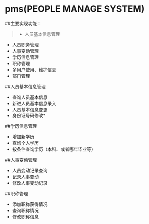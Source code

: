 # pms(PEOPLE MANAGE SYSTEM)
##主要实现功能：
> - 人员基本信息管理
- 人员职务管理
- 人事变动管理
- 学历信息管理
- 职称管理
- 多用户使用、维护信息
- 部门管理


##人员基本信息管理
-	查询人员基本信息
-	新进人员基本信息录入
-	人员基本信息变更
-	身份证号码修改*

##学历信息管理
-	增加新学历
-	查询个人学历
-	按条件查询学历（本科、或者哪年毕业等）

##人事变动管理
-	人员变动记录查询
-	记录人事变动
-	修改人事变动记录

##职称管理
-	添加职称获得情况
-	查询职称情况
- 修改职称信息
